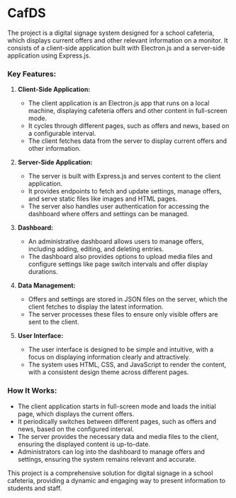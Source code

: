 # CafDS

The project is a digital signage system designed for a school cafeteria, which displays current offers and other relevant information on a monitor. It consists of a client-side application built with Electron.js and a server-side application using Express.js.

### Key Features:

1. **Client-Side Application:**
   - The client application is an Electron.js app that runs on a local machine, displaying cafeteria offers and other content in full-screen mode.
   - It cycles through different pages, such as offers and news, based on a configurable interval.
   - The client fetches data from the server to display current offers and other information.

2. **Server-Side Application:**
   - The server is built with Express.js and serves content to the client application.
   - It provides endpoints to fetch and update settings, manage offers, and serve static files like images and HTML pages.
   - The server also handles user authentication for accessing the dashboard where offers and settings can be managed.

3. **Dashboard:**
   - An administrative dashboard allows users to manage offers, including adding, editing, and deleting entries.
   - The dashboard also provides options to upload media files and configure settings like page switch intervals and offer display durations.

4. **Data Management:**
   - Offers and settings are stored in JSON files on the server, which the client fetches to display the latest information.
   - The server processes these files to ensure only visible offers are sent to the client.

5. **User Interface:**
   - The user interface is designed to be simple and intuitive, with a focus on displaying information clearly and attractively.
   - The system uses HTML, CSS, and JavaScript to render the content, with a consistent design theme across different pages.

### How It Works:

- The client application starts in full-screen mode and loads the initial page, which displays the current offers.
- It periodically switches between different pages, such as offers and news, based on the configured interval.
- The server provides the necessary data and media files to the client, ensuring the displayed content is up-to-date.
- Administrators can log into the dashboard to manage offers and settings, ensuring the system remains relevant and accurate.

This project is a comprehensive solution for digital signage in a school cafeteria, providing a dynamic and engaging way to present information to students and staff.
